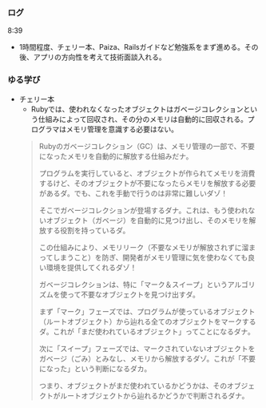 ### ログ
8:39  
- 1時間程度、チェリー本、Paiza、Railsガイドなど勉強系をまず進める。その後、アプリの方向性を考えて技術面談入れる。  


### ゆる学び
- チェリー本  
  - Rubyでは、使われなくなったオブジェクトはガベージコレクションという仕組みによって回収され、その分のメモリは自動的に回収される。プログラマはメモリ管理を意識する必要はない。
  > Rubyのガベージコレクション（GC）は、メモリ管理の一部で、不要になったメモリを自動的に解放する仕組みだナ。  
  >    
  > プログラムを実行していると、オブジェクトが作られてメモリを消費するけど、そのオブジェクトが不要になったらメモリを解放する必要があるダ。でも、これを手動で行うのは非常に難しいダゾ！  
  >     
  > そこでガベージコレクションが登場するダナ。これは、もう使われないオブジェクト（ガベージ）を自動的に見つけ出し、そのメモリを解放する役割を持っているダ。  
  >    
  > この仕組みにより、メモリリーク（不要なメモリが解放されずに溜まってしまうこと）を防ぎ、開発者がメモリ管理に気を使わなくても良い環境を提供してくれるダゾ！   
  >  
  >     
  >  ガベージコレクションは、特に「マーク＆スイープ」というアルゴリズムを使って不要なオブジェクトを見つけ出すダ。
  >  
  > まず「マーク」フェーズでは、プログラムが使っているオブジェクト（ルートオブジェクト）から辿れる全てのオブジェクトをマークするダ。これが「まだ使われているオブジェクト」ってことになるダナ。
  >  
  >  次に「スイープ」フェーズでは、マークされていないオブジェクトをガベージ（ごみ）とみなし、メモリから解放するダゾ。これが「不要になった」という判断になるダカ。
  >  
  >  つまり、オブジェクトがまだ使われているかどうかは、そのオブジェクトがルートオブジェクトから辿れるかどうかで判断されるダナ。
  >  
